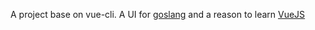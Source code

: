 A project base on vue-cli.
A UI for [goslang](http://github.com/scko823/gloslang) and a reason to learn [VueJS](http://vuejs.org)
